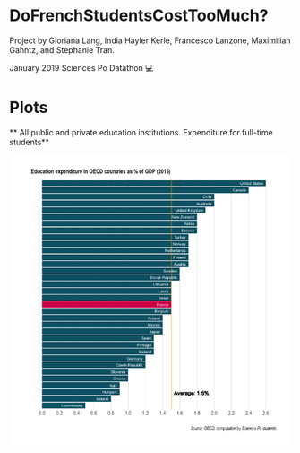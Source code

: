 # DoFrenchStudentsCostTooMuch?

Project by Gloriana Lang, India Hayler Kerle, Francesco Lanzone, Maximilian Gahntz, and Stephanie Tran. 

January 2019 Sciences Po Datathon 💻

# Plots
** All public and private education institutions. Expenditure for full-time students**

![Plot](https://github.com/transteph/DoFrenchStudentsCostTooMuch/blob/master/Rplot02.png?raw=true "Education expenditure in OECD countries as % of GDP (2015)")
